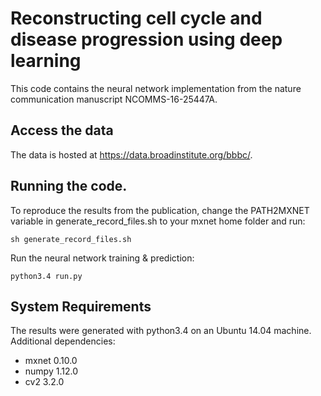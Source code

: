 # Reconstructing cell cycle and disease progression using deep learning
This code contains the neural network implementation from the nature communication manuscript NCOMMS-16-25447A.

## Access the data
The data is hosted at https://data.broadinstitute.org/bbbc/.

## Running the code.
To reproduce the results from the publication, change the PATH2MXNET variable in generate_record_files.sh to your mxnet home folder and run:

```
sh generate_record_files.sh
```

Run the neural network training & prediction:

```
python3.4 run.py
```

## System Requirements
The results were generated with python3.4 on an Ubuntu 14.04 machine.
Additional dependencies:

* mxnet 0.10.0
* numpy 1.12.0
* cv2   3.2.0



